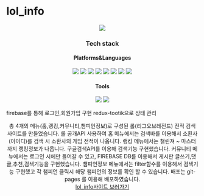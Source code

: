 # lol_info
<div align="center">
<img src="https://capsule-render.vercel.app/api?type=waving&color=4aa8d8&height=200&section=header&text=LOL_INFO&fontSize=90" />
</div>

<div align="center">
<h3>Tech stack</h3>
<h4>Platforms&Languages</h4>
</div>

<div align="center">
<img src="https://img.shields.io/badge/HTML5-E34F26?style=flat&logo=HTML5&logoColor=white"/>
<img src="https://img.shields.io/badge/React-61DAFB?style=flat&logo=React&logoColor=white"/>
<img src="https://img.shields.io/badge/CSS-1572B6?style=flat&logo=CSS3&logoColor=white"/>
<img src="https://img.shields.io/badge/Sass-CC6699?style=flat&logo=Sass&logoColor=white"/>
<img src="https://img.shields.io/badge/Redux-764ABC?style=flat&logo=Redux&logoColor=white"/>
<img src="https://img.shields.io/badge/Javascript-F7DF1E?style=flat&logo=Javascript&logoColor=white"/>
<img src="https://img.shields.io/badge/Typescript-3178C6?style=flat&logo=Typescript&logoColor=white"/>
<img src="https://img.shields.io/badge/firebase-FFCA28?style=flat&logo=firebase&logoColor=white"/>
</div>


<div align="center">
<h4>Tools</h4>
</div>
<div align="center">
<img src="https://img.shields.io/badge/Visual Studio Code-07ACC?style=flat&logo=Visual Studio Code&logoColor=white"/>
<img src="https://img.shields.io/badge/GitHub-181717?style=flat&logo=GitHub&logoColor=white"/>
</div>

 firebase를 통해 로그인,회원가입 구현
 redux-tootik으로 상태 관리

 <div align="center">
 총 4개의 메뉴(홈,랭킹,커뮤니티,챔피언정보)로 구성된 롤(리그오브레전드) 전적 검색 사이트를 만들었습니다.
 롤 공개API 사용하여 홈 메뉴에서는 검색바를 이용해서 소환사(아이디)를 검색 시 소환사의 게임 전적이 나옵니다.
 랭킹 메뉴에서는 챌린져 ~ 마스터 까지 랭킹정보가 나옵니다. 구글검색API를 이용해 검색기능 구현했습니다.
 커뮤니티 메뉴에서는 로그인 시에만 들어갈 수 있고, FIREBASE DB를 이용해서 게시판 글쓰기,댓글,추천,검색기능을 구현했습니다.
 챔피언정보 메뉴에서는 filter함수를 이용해서 검색기능 구현했고 각 챔피언 클릭시 해당 챔피언의 정보를 확인 할 수 있습니다.
 배포는 git-pages 를 이용해 배포하였습니다.
 </div>

<div align="center">
 <a href="https://rlatjsghd123.github.io/lol_info/">lol_info사이트 보러가기</a>
</div> 
 
 
 
 
